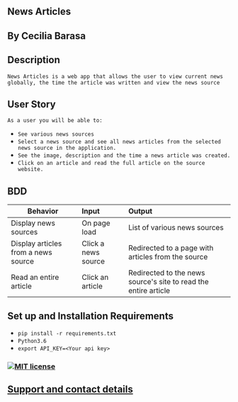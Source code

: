 ## News Articles

## By Cecilia Barasa

## Description
`News Articles is a web app that allows the user to view current news globally, the time the article was written and view the news source`

## User Story
`As a user you will be able to:`
* `See various news sources`
* `Select a news source and see all news articles from the selected news source in the application.`
* `See the image, description and the time a news article was created.`
* `Click on an article and read the full article on the source website.`

## BDD
|   Behavior               |    Input              |            Output    |
|------------------|:-----------------|:---------------|
|    Display news sources              |    On page load              |   List of various news sources             |
|    Display articles from a news source              |  Click a news source                | Redirected to a page with articles from the source               |
| Read an entire article                 |  Click an article                |  Redirected to the news source's site to read the entire article              |

## Set up and Installation Requirements
* `pip install -r requirements.txt`
* `Python3.6`
* `export API_KEY=<Your api key>`

### [![MIT license](https://img.shields.io/badge/License-MIT-blue.svg)](https://github.com/cecibarasa/News-Articles/blob/master/license.md)

## [Support and contact details](https://www.linkedin.com/in/cecilia-barasa-4a8311195/)